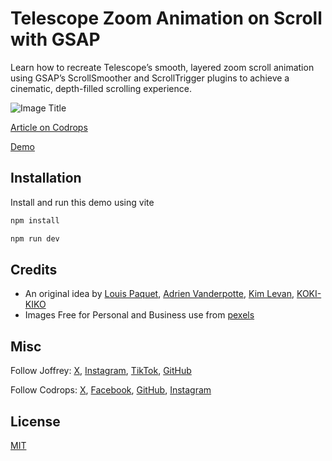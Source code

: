 # Telescope Zoom Animation on Scroll with GSAP

Learn how to recreate Telescope’s smooth, layered zoom scroll animation using GSAP’s ScrollSmoother and ScrollTrigger plugins to achieve a cinematic, depth-filled scrolling experience.

![Image Title](https://codrops-1f606.kxcdn.com/codrops/wp-content/uploads/2025/10/thumb-3.png?x56200")

[Article on Codrops](https://tympanus.net/codrops/2025/09/01/recreating-palmers-draggable-product-grid-with-gsap/)

[Demo](https://tympanus.net/Tutorials/PalmerDraggableGrid/)

## Installation

Install and run this demo using vite

```bash
npm install

npm run dev
```

## Credits

- An original idea by [Louis Paquet](https://louispaquet.com/), [Adrien Vanderpotte](https://avdp.xyz/), [Kim Levan](https://x.com/kimlevan), [KOKI-KIKO](https://www.koki-kiko.com/)
- Images Free for Personal and Business use from [pexels](https://www.pexels.com)

## Misc

Follow Joffrey: [X](https://x.com/jeycode_), [Instagram](https://www.instagram.com/jeycode__/), [TikTok](https://www.tiktok.com/@jeycode_), [GitHub](https://github.com/joffreysp)

Follow Codrops: [X](http://www.x.com/codrops), [Facebook](http://www.facebook.com/codrops), [GitHub](https://github.com/codrops), [Instagram](https://www.instagram.com/codropsss/)

## License

[MIT](LICENSE)
